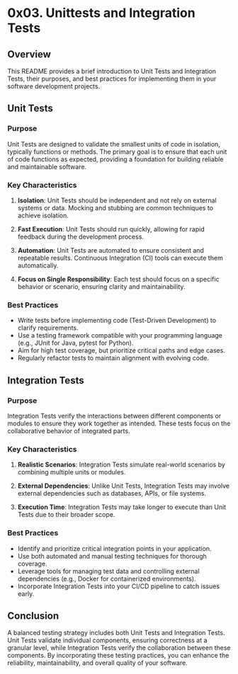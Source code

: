 # 0x03. Unittests and Integration Tests

## Overview

This README provides a brief introduction to Unit Tests and Integration Tests, their purposes, and best practices for implementing them in your software development projects.

## Unit Tests

### Purpose

Unit Tests are designed to validate the smallest units of code in isolation, typically functions or methods. The primary goal is to ensure that each unit of code functions as expected, providing a foundation for building reliable and maintainable software.

### Key Characteristics

1. **Isolation**: Unit Tests should be independent and not rely on external systems or data. Mocking and stubbing are common techniques to achieve isolation.

2. **Fast Execution**: Unit Tests should run quickly, allowing for rapid feedback during the development process.

3. **Automation**: Unit Tests are automated to ensure consistent and repeatable results. Continuous Integration (CI) tools can execute them automatically.

4. **Focus on Single Responsibility**: Each test should focus on a specific behavior or scenario, ensuring clarity and maintainability.

### Best Practices

- Write tests before implementing code (Test-Driven Development) to clarify requirements.
- Use a testing framework compatible with your programming language (e.g., JUnit for Java, pytest for Python).
- Aim for high test coverage, but prioritize critical paths and edge cases.
- Regularly refactor tests to maintain alignment with evolving code.

## Integration Tests

### Purpose

Integration Tests verify the interactions between different components or modules to ensure they work together as intended. These tests focus on the collaborative behavior of integrated parts.

### Key Characteristics

1. **Realistic Scenarios**: Integration Tests simulate real-world scenarios by combining multiple units or modules.

2. **External Dependencies**: Unlike Unit Tests, Integration Tests may involve external dependencies such as databases, APIs, or file systems.

3. **Execution Time**: Integration Tests may take longer to execute than Unit Tests due to their broader scope.

### Best Practices

- Identify and prioritize critical integration points in your application.
- Use both automated and manual testing techniques for thorough coverage.
- Leverage tools for managing test data and controlling external dependencies (e.g., Docker for containerized environments).
- Incorporate Integration Tests into your CI/CD pipeline to catch issues early.

## Conclusion

A balanced testing strategy includes both Unit Tests and Integration Tests. Unit Tests validate individual components, ensuring correctness at a granular level, while Integration Tests verify the collaboration between these components. By incorporating these testing practices, you can enhance the reliability, maintainability, and overall quality of your software.